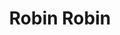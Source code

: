 ---
title: "Robin Robin"
year: 2021
rating: 4.5
stars: "★★★★½"
rewatched: false
permalink: "robin-robin"
watched_on: 2021-12-01
---